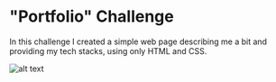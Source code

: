 # "Portfolio" Challenge

In this challenge I created a simple web page describing me a bit and providing my tech stacks, using only HTML and CSS.

![alt text](https://github.com/guilhermedesousa/challenge-portfolio/assets/images/screencapture-challenge-portfolio.png?raw=true)
